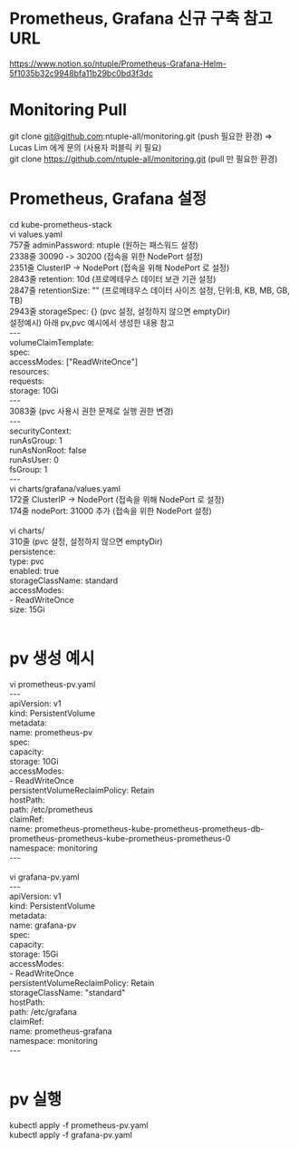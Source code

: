 # Prometheus, Grafana 신규 구축 참고 URL
https://www.notion.so/ntuple/Prometheus-Grafana-Helm-5f1035b32c9948bfa11b29bc0bd3f3dc

# Monitoring Pull
git clone git@github.com:ntuple-all/monitoring.git (push 필요한 환경)
=> Lucas Lim 에게 문의 (사용자 퍼블릭 키 필요)<br/>
git clone https://github.com/ntuple-all/monitoring.git (pull 만 필요한 환경)

# Prometheus, Grafana 설정
cd kube-prometheus-stack<br/>
vi values.yaml<br/>
757줄 adminPassword: ntuple  (원하는 패스워드 설정)<br/>
2338줄 30090 -> 30200        (접속을 위한 NodePort 설정)<br/>
2351줄 ClusterIP -> NodePort (접속을 위해 NodePort 로 설정)<br/>
2843줄 retention: 10d        (프로메테우스 데이터 보관 기관 설정)<br/>
2847줄 retentionSize: ""     (프로메테우스 데이터 사이즈 설정, 단위:B, KB, MB, GB, TB)<br/>
2943줄 storageSpec: {}       (pvc 설정, 설정하지 않으면 emptyDir)<br/>
설정예시) 아래 pv,pvc 예시에서 생성한 내용 참고<br/>
---<br/>
volumeClaimTemplate:<br/>
  spec:<br/>
    accessModes: ["ReadWriteOnce"]<br/>
    resources:<br/>
      requests:<br/>
        storage: 10Gi<br/>
---<br/>
3083줄                       (pvc 사용시 권한 문제로 실행 권한 변경)<br/>
---<br/>
securityContext:<br/>
  runAsGroup: 1<br/>
  runAsNonRoot: false<br/>
  runAsUser: 0<br/>
  fsGroup: 1<br/>
---<br/>
vi charts/grafana/values.yaml<br/>
172줄 ClusterIP -> NodePort  (접속을 위해 NodePort 로 설정)<br/>
174줄 nodePort: 31000 추가   (접속을 위한 NodePort 설정) <br/>
<br/>
vi charts/<br/>
310줄                        (pvc 설정, 설정하지 않으면 emptyDir)<br/>
persistence:<br/>
   type: pvc<br/>
   enabled: true<br/>
   storageClassName: standard<br/>
   accessModes:<br/>
     - ReadWriteOnce<br/>
   size: 15Gi<br/>
<br/>
# pv 생성 예시<br/>
vi prometheus-pv.yaml<br/>
---<br/>
apiVersion: v1<br/>
kind: PersistentVolume<br/>
metadata:<br/>
  name: prometheus-pv<br/>
spec:<br/>
  capacity:<br/>
    storage: 10Gi<br/>
  accessModes:<br/>
    - ReadWriteOnce<br/>
  persistentVolumeReclaimPolicy: Retain<br/>
  hostPath:<br/>
    path: /etc/prometheus<br/>
  claimRef:<br/>
    name: prometheus-prometheus-kube-prometheus-prometheus-db-prometheus-prometheus-kube-prometheus-prometheus-0<br/>
    namespace: monitoring<br/>
---<br/>
<br/>
vi grafana-pv.yaml<br/>
---<br/>
apiVersion: v1<br/>
kind: PersistentVolume<br/>
metadata:<br/>
  name: grafana-pv<br/>
spec:<br/>
  capacity:<br/>
    storage: 15Gi<br/>
  accessModes:<br/>
    - ReadWriteOnce<br/>
  persistentVolumeReclaimPolicy: Retain<br/>
  storageClassName: "standard"<br/>
  hostPath:<br/>
    path: /etc/grafana<br/>
  claimRef:<br/>
    name: prometheus-grafana<br/>
    namespace: monitoring<br/>
---<br/>
<br/>
# pv 실행<br/>
kubectl apply -f prometheus-pv.yaml<br/>
kubectl apply -f grafana-pv.yaml<br/>
